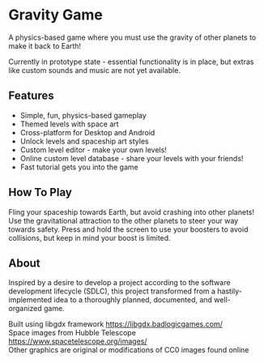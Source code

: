# Gravity Game
A physics-based game where you must use the gravity of other planets to make it back to Earth!

Currently in prototype state - essential functionality is in place, but extras like custom sounds and music are not yet available.

## Features
* Simple, fun, physics-based gameplay
* Themed levels with space art
* Cross-platform for Desktop and Android
* Unlock levels and spaceship art styles
* Custom level editor - make your own levels!
* Online custom level database - share your levels with your friends!
* Fast tutorial gets you into the game

## How To Play
Fling your spaceship towards Earth, but avoid crashing into other planets! Use the gravitational attraction to the other planets to steer your way towards safety. Press and hold the screen to use your boosters to avoid collisions, but keep in mind your boost is limited.

## About
Inspired by a desire to develop a project according to the software development lifecycle (SDLC), this project transformed from a hastily-implemented idea to a thoroughly planned, documented, and well-organized game.

Built using libgdx framework https://libgdx.badlogicgames.com/ <br>
Space images from Hubble Telescope https://www.spacetelescope.org/images/ <br>
Other graphics are original or modifications of CC0 images found online
